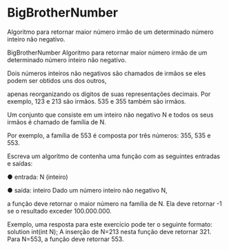 # BigBrotherNumber
Algoritmo para retornar maior número irmão de um determinado número inteiro não negativo.

BigBrotherNumber
Algoritmo para retornar maior número irmão de um determinado número inteiro não negativo.

Dois números inteiros não negativos são chamados de irmãos se eles podem ser obtidos uns dos outros, 

apenas reorganizando os dígitos de suas representações decimais. Por exemplo, 123 e 213 são irmãos. 
535 e 355 também são irmãos.

Um conjunto que consiste em um inteiro não negativo N e todos os seus irmãos é chamado de família de N. 

Por exemplo, a família de 553 é composta por três números: 355, 535 e 553. 

Escreva um algoritmo de contenha uma função com as seguintes entradas e saídas: 

● entrada: N (inteiro) 

● saída: inteiro Dado um número inteiro não negativo N, 

a função deve retornar o maior número na família de N. Ela deve retornar -1 se o resultado exceder 100.000.000. 

Exemplo, uma resposta para este exercício pode ter o seguinte formato: solution int(int N); A inserção de N=213 nesta função deve retornar 321. Para N=553, a função deve retornar 553.
